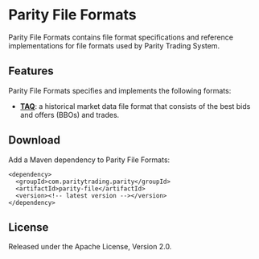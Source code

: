 Parity File Formats
===================

Parity File Formats contains file format specifications and reference
implementations for file formats used by Parity Trading System.


Features
--------

Parity File Formats specifies and implements the following formats:

- [**TAQ**](doc/TAQ.md): a historical market data file format that consists of
  the best bids and offers (BBOs) and trades.


Download
--------

Add a Maven dependency to Parity File Formats:

    <dependency>
      <groupId>com.paritytrading.parity</groupId>
      <artifactId>parity-file</artifactId>
      <version><!-- latest version --></version>
    </dependency>


License
-------

Released under the Apache License, Version 2.0.
